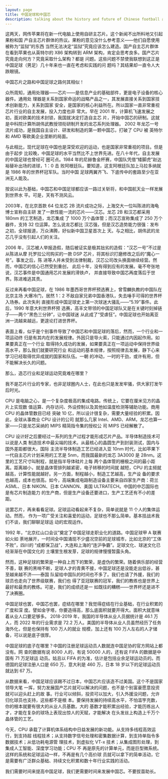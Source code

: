 ```yaml
---
layout: page
title: 中国足球和中国芯
description: talking about the history and future of Chinese football and IC industry
---
```



这两天，网传苹果将在新一代电脑上使用自研主芯片。这个新闻不出所料地又引起果粉和国
产自主芯片群体的热议。果粉的意见没什么参考意义——他们自愿使用被称为“监狱”的东西
当然无法决定“监狱”究竟应该怎么建造。国产自主芯片群体在看到苹果也从英特尔的 X86
架构转到 ARM 架构，肯定会思考良多。国产芯片究竟走向何方？究竟采取什么架构？都是
问题。这些问题不禁使我联想到这正是中国足球（男足）几十年来也一直在考虑和实践的问
题吗？其结果却一直令人大跌眼镜。

中国芯片之路和中国足球之路何其相似！

众所周知，通用处理器——芯片——是信息产业的基础部件，更是电子设备的核心器件。通用处
理器是关系到国家命运的战略产品之一，其发展直接关系到国家技术创新能力，关系到国家
安全，是国家的核心利益所在。所以国家一直非常重视芯片行业的自主发展，投入力度也非
常大。早在 2001 年，计算机飞速发展之初，面对欧美的技术封锁，我国就决定打造自主芯
片，开始中国芯的研制。这就是中科院计算所胡伟武教授领衔研制开发的龙芯系列处理器。
2002 年龙芯一号流片成功，是我国自主设计、研发和制造的第一颗中国芯，打破了 CPU 被
英特尔和 AMD 等欧美企业垄断的局面。

与此相比，现代足球在中国也是深受欢迎的运动，也是国家非常重视的项目。但是由于起步
比较晚，中国足球的水平当然比不上世界先进。在八十年代，自主发展的中国足球也曾经可
圈可点。1984 年的尼赫鲁金杯赛，中国队凭借“矮脚虎”赵达裕替补出场的进球，1：0 击
败阿根廷队。要知道，这支阿根廷队加上马拉多纳就是 1986 年的世界杯冠军队。当时中国
足球两翼齐飞、下底传中的套路至少在亚洲无人能及。

按说以此为基础，中国芯和中国足球都应该一路过关斩将，和中国航天业一样发展到世界水
平。可是，天有不测风云。

2003年，在北京首款 64 位龙芯 2B 流片成功之际，上海交大一位叫陈进的海龟博士宣称自主研
发了一款性能一流的芯片——汉芯。龙芯 2B 和汉芯都采用 180nm 的工艺制造，龙芯集成
了 1000 万个晶体管；而汉芯宣称集成了 250 万个器件，支持 32 位运算。怎么说龙芯都比
汉芯强，但是汉芯造势能力很强：发布之初，全球报道，万众沸腾，好似新中国卫星首次上
天。与之相比，胡伟武的龙芯几乎没有引起人们的关注。

2006 年，汉芯被人举报造假，随后被证实是极其拙劣的造假：“汉芯一号”不过是从陈进从摩
托罗拉公司购买的一款 DSP 芯片，将其标识打磨修改之后的“魔心一号”。事发之后，陈
进等人并未受到法律制裁，汉芯公司改头换面继续经营。然而，中国芯的信心已然受到重创，
此后十年，没有得到应有的发展。毫不夸张地说，汉芯事件是中国通用芯片发展的滑铁卢，
并直接导致中国芯再度落后于世界。陈进难逃其责。

反过来再看中国足球，在 1986 年墨西哥世界杯预选赛上，曾雪麟执教的中国队在北京主场
大爆冷门，居然 1：2 不敌自家兄弟中国香港队，失去唾手可得的世界杯入场券。此次失利
直接形成中国足球史上第一次球迷大骚乱——“5.19”事件。此后，1990 年意大利世界杯预
选赛，高丰文带领的中国足球队又是在关键时刻掉链子——两个“黑色三分钟”，让中国球迷
从此成了“受虐狂”。中国足球也开始离亚洲一流越来越远，更遑论打进世界杯。

表面上看，似乎是个别事件导致了中国芯和中国足球的落后，然而，一个行业和一项运动终
归是有其内在的发展规律。外因只是导火索，只能通过内因起作用。如果要真正在一个行业
取得持久成功的发展，如果要真正在一项运动中保持世界级高水平，那么我们就要研究行业
和运动的基本规律，按照规律去发展，静下心来学习已经取得优异成就的国家和队伍。一朝
的冲动，一时的干劲，或许有用，但不能解决长久的问题。

那么，造芯行业和足球运动究竟难在哪里？

我不是芯片行业的专家，也非足球圈内人士，在此也只是发发牢骚，供大家打发午后时光。

CPU 是电脑之心，是一个复杂度极高的集成电路。传统上，它要在厘米见方的晶片上实现数
值运算、内存访问、外设控制以及其他如温度检测等辅助功能。商用 CPU 的晶体管数目已经
突破 10 亿，所以设计很复杂，需要大量经验的积累。因此，全球从事商业 CPU 设计的公司
就那么几家 Intel、AMD、ARM，龙芯也算一家——只是龙芯采纳的 MIPS 精简指令集的授权公
司 MIPS 已经解散了。

CPU 设计好之后要经过一系列的生产过程才能形成芯片产品。半导体制造技术可以说是人类
制造技术中最尖端的技术。从最核心的晶圆生产到封装测试，国内与国外差距都很大。国际
主流半导体制造工艺已经进入亚 10nm 时代，比如苹果下一代自主芯片计划采用的工艺是
5nm，而我国最新的龙芯 3A3000 是 28nm。这里的工艺尺寸叫制程，就是指半导体硅片上每
两个晶体管的栅极之间的最小距离。距离越小，就是晶体管排列越紧密，电子转移的时间就
越短，CPU 的主频就越高，计算性能就越好。另一方面，制程越小，制造工艺越高，生产设
备的要求也越高，成本也很高。如今，高端集成电路制造设备主要来自四家生产商：荷兰
ASML、日本 NIKON、日本 CANNON、美国 ULTRATECH。中国的中芯国际也是有芯片制造能力
的生产商，但是生产设备还要进口，生产工艺还有不小的差距。

说罢芯片，再来看看足球。足球运动看起来不复杂，简单说就是 11 个人的集体运动。然而，
作为一项广受关注和喜爱的运动，足球也不那么简单。基本技战术我们不谈，我们聊聊足球运
动的宏观运作。

1992 年，“北京红山口会议”奠定了中国足球走职业化的道路。中国足球甲 A 联赛如火如
荼地展开，一时间全中国涌现不少盛况空前的足球城市，比如北京的“工体不败”，四川的
“成都保卫战”，大连和上海的“连沪争霸”。足球文化、球迷文化已经渐渐在中国文化的
土壤里生根发芽，足球的规律慢慢暂露头角。

然而，这种足球的繁荣是一种自上而下的繁荣，是虚伪的繁荣。随着俱乐部的经营不善，联
赛的黑哨不断，足球人才的青黄不接，中国足球还是没能走出低谷，甚至越来越不济——泰国
队留给中国队的时间也不多了。我们也请了外援，我们的球员也走向了世界级联赛，我们也
得了亚冠联赛的冠军，我们的教练也是世界上最好和最贵的教练。可是，我们的成绩还是一
如既往的糟糕——世界杯还是进不了决赛圈。

中国足球也罢，中国芯也罢，症结在哪里？我觉得症结在行业基础，在行业积累的广度和深
度。譬如金字塔，你要造得高，那么底面积就要开得大。面积大就意味着从业人口要足够多。
2018-2019 年，我国的半导体从业人员据统计是 46.1 万人，而 2022 年的行业需求是
72.2 万人。美国的半导体从业人员虽然经历了任务海外化，但是也保持有 100 万人的就业
规模，加上还有 100 万人左右的人才储备，可以说是底子很厚。

中国足球的底子在哪里？中国的注册足球运动员人数就连中国足协的官方网站上都没有。网
查的数据有说 8000 人的，有说 50000 人的，还有说 FIFA 的数据是中国有 71 万足球运
动员。姑且以 FIFA 的为准，估计是包括业余足球运动员的。而德国的足球注册人口是 650
万，意大利是 460 万，日本 18 岁以下的足球运动员就达到 67 万。

从数据来看，中国足球应该踢不过日本，中国芯片应该造不过美国。这个不是国家领导大笔
一挥，努力发展国产芯片就可以解决的问题，也不是个别富豪愿意投资就可以迎头赶上的故
事。行业可以倾斜，投资可以加大，引入外援没问题，允许归化球员也支持，这些都不是根
本。要保持发展的持续高水平，不怕滥竽充数，你的根本就要有很大的从业人员基数。大的
基数才能积累出经验，才能历练出人才，才能在复杂的球场上表现出惊人的天赋，才能解决
在头发丝上构造上千万个晶体管的工艺。

今天，CPU 承载了计算机体系结构中日益发展的新功能。从支持多线程高效运行，到支持超
线程技术；从支持数字信号处理和密集数据计算，到支持单指令多数据技术；从低功耗电源管
理技术，到虚拟化 VT-x 技术；从集成图形处理，到集成人工智能、深度学习功能；CPU 不
再是原先的计算单元，而是巨型微系统。这样的系统和足球运动一样，不再是有几个高价球
员就可以拿下的简单活动，它是需要有广泛群众基础、持续文化积累和数十年行业实践的活动。

我们需要时间来提高中国足球，我们更需要时间来发展中国芯。不要拔苗助长。

